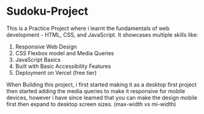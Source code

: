 # Sudoku-Project
This is a Practice Project where i learnt the fundamentals of web development - HTML, CSS, and JavaScript. 
It showcases multiple skills like:
1. Responsive Web Design
2. CSS Flexbox model and Media Queries
3. JavaScript Basics
4. Built with Basic Accessibility Features
5. Deployment on Vercel (free tier)

When Building this project, i first started making it as a desktop first project then started adding the media queries to make it responsive for mobile devices, however i have since learned that you can make the design mobile first then expand to desktop screen sizes. (max-width vs mi-width)

